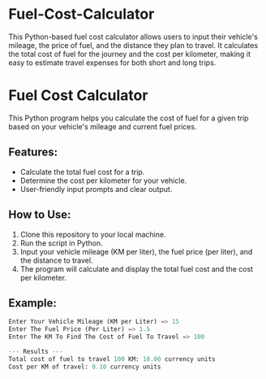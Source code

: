 # Fuel-Cost-Calculator
This Python-based fuel cost calculator allows users to input their vehicle's mileage, the price of fuel, and the distance they plan to travel. It calculates the total cost of fuel for the journey and the cost per kilometer, making it easy to estimate travel expenses for both short and long trips.

# Fuel Cost Calculator

This Python program helps you calculate the cost of fuel for a given trip based on your vehicle's mileage and current fuel prices.

## Features:
- Calculate the total fuel cost for a trip.
- Determine the cost per kilometer for your vehicle.
- User-friendly input prompts and clear output.

## How to Use:
1. Clone this repository to your local machine.
2. Run the script in Python.
3. Input your vehicle mileage (KM per liter), the fuel price (per liter), and the distance to travel.
4. The program will calculate and display the total fuel cost and the cost per kilometer.

## Example:

```python
Enter Your Vehicle Mileage (KM per Liter) => 15
Enter The Fuel Price (Per Liter) => 1.5
Enter The KM To Find The Cost of Fuel To Travel => 100

--- Results ---
Total cost of fuel to travel 100 KM: 10.00 currency units
Cost per KM of travel: 0.10 currency units
